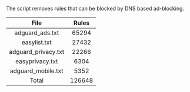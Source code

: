 The script removes rules that can be blocked by DNS based ad-blocking.


| File | Rules |
|:----:|:-----:|
| adguard_ads.txt | 65294 |
| easylist.txt | 27432 |
| adguard_privacy.txt | 22266 |
| easyprivacy.txt | 6304 |
| adguard_mobile.txt | 5352 |
| Total | 126648 |
